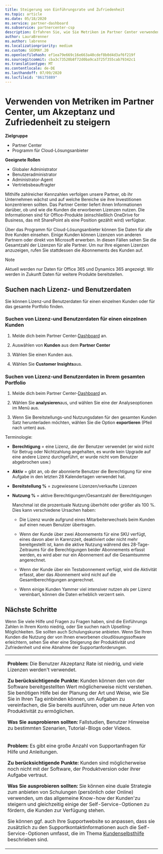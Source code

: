 ```yaml
---
title: Steigerung von Einführungsrate und Zufriedenheit
ms.topic: article
ms.date: 05/18/2020
ms.service: partner-dashboard
ms.subservice: partnercenter-csp
description: Erfahren Sie, wie Sie Metriken im Partner Center verwenden. Metriken können zeigen, ob Ihr Unternehmen zunimmt, wie Kunden ihre Lizenzen verwenden und wo Sie sich mit den Investitionen beschäftigen.
author: LauraBrenner
ms.author: labrenne
ms.localizationpriority: medium
ms.custom: SEOMAY.20
ms.openlocfilehash: ef1ea79e669c16e663a40cdef8b0d4d3af6f219f
ms.sourcegitcommit: cba3c73520b8f72d0ba9ca3725f355cab79342c1
ms.translationtype: MT
ms.contentlocale: de-DE
ms.lasthandoff: 07/09/2020
ms.locfileid: "86175889"
---
```

# <a name="use-metrics-in-partner-center-to-increase-adoption-and-satisfaction"></a>Verwenden von Metriken im Partner Center, um Akzeptanz und Zufriedenheit zu steigern

**Zielgruppe**

- Partner Center
- Programm für Cloud-Lösungsanbieter

**Geeignete Rollen**

- Globaler Administrator
- Benutzeradministrator
- Administrator-Agent
- Vertriebsbeauftragter

Mithilfe zahlreicher Kennzahlen verfolgen unsere Partner, ob ihr Unternehmen wächst und auf welche Bereiche sie ihre Investitionen konzentrieren sollten. Das Partner Center liefert ihnen Informationen darüber, ob und wie die Kunden die erworbenen Lizenzen nutzen. Die Informationen sind für Office-Produkte (einschließlich OneDrive for Business, das mit SharePoint als eine Position gezählt wird) verfügbar.

Über das Programm für Cloud-Lösungsanbieter können Sie Daten für alle Ihre Kunden einsehen. Einige Kunden können Lizenzen von anderen Partnern oder direkt von Microsoft erwerben. In diesen Fällen sehen Sie die Gesamtzahl der Lizenzen für alle Partner. Um nur Ihre eigenen Lizenzen anzuzeigen, rufen Sie stattdessen die Abonnements des Kunden auf.

> [!NOTE]  
>  Aktuell werden nur Daten für Office 365 und Dynamics 365 angezeigt. Wir werden in Zukunft Daten für weitere Produkte bereitstellen.

## <a name="find-license-and-user-data"></a>Suchen nach Lizenz- und Benutzerdaten

Sie können Lizenz-und Benutzerdaten für einen einzelnen Kunden oder für das gesamte Portfolio finden.

### <a name="find-license-and-user-data-for-a-single-customer"></a>Suchen von Lizenz-und Benutzerdaten für einen einzelnen Kunden

1. Melde dich beim Partner Center-[Dashboard](https://partner.microsoft.com/dashboard) an.

2. Auswählen von **Kunden** aus dem **Partner Center**

3. Wählen Sie einen Kunden aus.

4. Wählen Sie **Customer Insights**aus.

### <a name="find-license-and-user-data-across-your-portfolio"></a>Suchen von Lizenz-und Benutzerdaten in Ihrem gesamten Portfolio

1. Melde dich beim Partner Center-[Dashboard](https://partner.microsoft.com/dashboard) an.

2. Wählen Sie **analysieren**aus, und wählen Sie eine der Analyseoptionen im Menü aus.

3. Wenn Sie Bereitstellungs-und Nutzungsdaten für den gesamten Kunden Satz herunterladen möchten, wählen Sie die Option **exportieren** (Pfeil nach unten) aus.

Terminologie:

- **Berechtigung** = eine Lizenz, die der Benutzer verwendet (er wird nicht für Betrug oder Nichtzahlung angehalten, es wurde kein Upgrade auf eine andere Lizenz durchgeführt, er wurde nicht vom Benutzer abgebrochen usw.)

- **Aktiv** = gibt an, ob der abonnierte Benutzer die Berechtigung für eine Aufgabe in den letzten 28 Kalendertagen verwendet hat.

- **Bereitstellung %** = zugewiesene Lizenzen/verkaufte Lizenzen

- **Nutzung %** = aktive Berechtigungen/Gesamtzahl der Berechtigungen

   Manchmal ist die prozentuale Nutzung überhöht oder größer als 100 %. Dies kann verschiedene Ursachen haben:

  - Die Lizenz wurde aufgrund eines Mitarbeiterwechsels beim Kunden auf einen neuen Benutzer übertragen.

  - Wenn der Kunde über zwei Abonnements für eine SKU verfügt, eines davon aber in Karenzzeit, deaktiviert oder nicht mehr bereitgestellt ist, kann die aktive Nutzung während des 28-Tage-Zeitraums für die Berechtigungen beider Abonnements erfasst werden, es wird aber nur ein Abonnement auf die Gesamtsumme angerechnet.

  - Wenn der Kunde über ein Testabonnement verfügt, wird die Aktivität erfasst, aber das Abonnement wird nicht auf die Gesamtberechtigungen angerechnet.

  - Wenn einige Kunden Yammer viel intensiver nutzen als per Lizenz vereinbart, können die Daten erheblich verzerrt sein.

## <a name="next-steps"></a>Nächste Schritte

Wenn Sie viele Hilfe und Fragen zu Fragen haben, sind die Einführungs Zahlen in Ihrem Konto niedrig, oder Sie suchen nach Upselling-Möglichkeiten. Sie sollten auch Schulungskurse anbieten. Wenn Sie Ihren Kunden die Nutzung der von Ihnen erworbenen cloudlösungssoftware erleichtern, sehen Sie eher eine Steigerung der Produktivität und Zufriedenheit und eine Abnahme der Supportanforderungen.

<table>
<colgroup>
<col width="100%" />
</colgroup>
<tbody>
<tr class="odd">
<td><p><strong>Problem:</strong> Die Benutzer Akzeptanz Rate ist niedrig, und viele Lizenzen werden&#39;t verwendet.</p>
<p><strong>Zu berücksichtigende Punkte:</strong> Kunden können den von der Software bereitgestellten Wert möglicherweise nicht verstehen. Sie benötigen Hilfe bei der Planung der Art und Weise, wie Sie Sie in Ihren Tag einbinden können, um Aufgaben zu vereinfachen, die Sie bereits ausführen, oder um neue Arten von Produktivität zu ermöglichen.</p>
<p><strong>Was Sie ausprobieren sollten:</strong> Fallstudien, Benutzer Hinweise zu bestimmten Szenarien, Tutorial-Blogs oder Videos.</p></td>
</tr>
<tr class="even">
<td><p><strong>Problem:</strong> Es gibt eine große Anzahl von Supportanfragen für Hilfe und Anleitungen.</p>
<p><strong>Zu berücksichtigende Punkte:</strong> Kunden sind möglicherweise noch nicht mit der Software, der Produktversion oder ihrer Aufgabe vertraut.</p>
<p><strong>Was Sie ausprobieren sollten:</strong> Sie können eine duale Strategie zum anbieten von Schulungen (persönlich oder Online) verwenden, um das allgemeine Know-how der Kunden&#39;zu steigern und gleichzeitig einige der Self-Service-Optionen zu fördern, die Kunden zur Verfügung stehen.</p>
<p>Sie können ggf. auch Ihre Supportwebsite so anpassen, dass sie zusätzlich zu den Supportkontaktinformationen auch die Self-Service-Optionen umfasst, die im Thema <a href="customer-self-support.md" data-raw-source="[Customer self-support](customer-self-support.md)">Kundenselbsthilfe</a> beschrieben sind.</p></td>
</tr>
</tbody>
</table>
